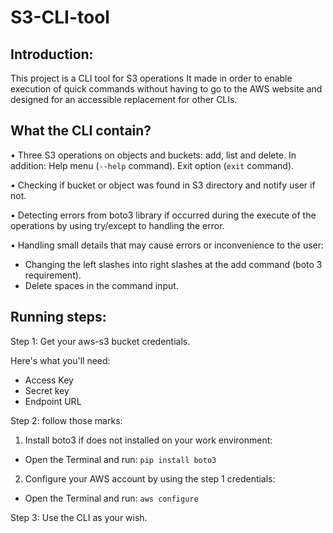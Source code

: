 # S3-CLI-tool

## Introduction:
This project is a CLI tool for S3 operations 
It made in order to enable execution of quick commands without having to go to the AWS website and designed for an accessible replacement for other CLIs.

## What the CLI contain?
•	Three S3 operations on objects and buckets: add, list and delete.
  In addition: Help menu (`--help` command). Exit option (`exit` command).
     
•	Checking if bucket or object was found in S3 directory and notify user if not.

•	Detecting errors from boto3 library if occurred during the execute of the operations by using try/except to handling the error.

•	Handling small details that may cause errors or inconvenience to the user:
-	Changing the left slashes into right slashes at the add command (boto 3 requirement).
-	Delete spaces in the command input.

## Running steps:
Step 1: Get your aws-s3 bucket credentials.

Here's what you'll need:
-	Access Key
-	Secret key
-	Endpoint URL

Step 2: follow those marks:

1) Install boto3 if does not installed on your work environment:
  * Open the Terminal and run:  `pip install boto3`

2) Configure your AWS account by using the step 1 credentials:
  * Open the Terminal and run: `aws configure`

Step 3:  Use the CLI as your wish.
